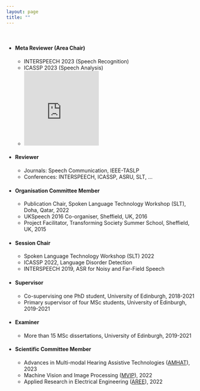 ```yaml
---
layout: page
title: ""
---
```


<br>

* #### Meta Reviewer (Area Chair) 
   - INTERSPEECH 2023 (Speech Recognition) 
   - ICASSP 2023 (Speech Analysis)
   - <iframe width="200" height="200" src="https://www.youtube.com/embed/_wEndDn07RI" frameborder="0" allowfullscreen></iframe>



* #### Reviewer 
   - Journals: Speech Communication, IEEE-TASLP
   - Conferences: INTERSPEECH, ICASSP, ASRU, SLT, ...



* #### Organisation Committee Member  
   - Publication Chair, Spoken Language Technology Workshop (SLT), Doha, Qatar, 2022
   - UKSpeech 2016 Co-organiser, Sheffield, UK, 2016
   - Project Facilitator, Transforming Society Summer School, Sheffield, UK, 2015



* #### Session Chair  
   - Spoken Language Technology Workshop (SLT) 2022
   - ICASSP 2022, Language Disorder Detection
   - INTERSPEECH 2019, ASR for Noisy and Far-Field Speech
   <!-- - Statistical Language and Speech Processing (SLSP), 2015 -->


* #### Supervisor  
   - Co-supervising one PhD student, University of Edinburgh, 2018-2021
   - Primary supervisor of four MSc students, University of Edinburgh, 2019-2021



* #### Examiner  
   - More than 15 MSc dissertations, University of Edinburgh, 2019-2021



* #### Scientific Committee Member  
  * Advances in Multi-modal Hearing Assistive Technologies ([AMHAT](https://cogmhear.org/amhat2023/)), 2023
  * Machine Vision and Image Processing ([MVIP](https://mvip2022.ismvipconf.ir/Sci.php)), 2022
  * Applied Research in Electrical Engineering ([AREE](https://aree2023.scu.ac.ir/fa/page.php?rid=58)), 2022

